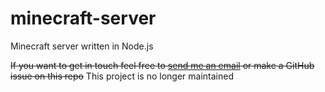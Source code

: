 # minecraft-server

Minecraft server written in Node.js

~~If you want to get in touch feel free to [send me an email](mailto:danielgulic@gmail.com) or make a GitHub issue on this repo~~
This project is no longer maintained
